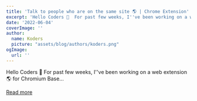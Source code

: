 ```yaml
---
title: 'Talk to people who are on the same site 🌎 | Chrome Extension'
excerpt: 'Hello Coders 👋  For past few weeks, I''ve been working on a web extension 🌎 for Chromium Base...'
date: '2022-06-04'
coverImage: ''
author:
  name: Koders
  picture: "assets/blog/authors/koders.png"
ogImage:
  url: ''
---
```


Hello Coders 👋  For past few weeks, I''ve been working on a web extension 🌎 for Chromium Base...

[Read more](https://dev.to/rajeshj3/talk-to-people-who-are-on-the-same-site-chrome-extension-5hh7)
